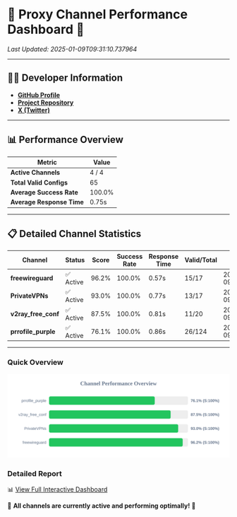 # 🌟 Proxy Channel Performance Dashboard 🌟

_Last Updated: 2025-01-09T09:31:10.737964_

---

## 👩‍💻 Developer Information

- **[GitHub Profile](https://github.com/4n0nymou3)**  
- **[Project Repository](https://github.com/4n0nymou3/multi-proxy-config-fetcher)**  
- **[X (Twitter)](https://x.com/4n0nymou3)**  

---

## 📊 Performance Overview

| Metric                | Value       |
|-----------------------|-------------|
| **Active Channels**   | 4 / 4       |
| **Total Valid Configs** | 65          |
| **Average Success Rate** | 100.0%      |
| **Average Response Time** | 0.75s       |

---

## 📋 Detailed Channel Statistics

| Channel          | Status     | Score  | Success Rate | Response Time | Valid/Total | Last Success               |
|------------------|------------|--------|--------------|---------------|-------------|----------------------------|
| **freewireguard**  | ✅ Active  | 96.2%  | 100.0% | 0.57s         | 15/17       | 2025-01-09T09:31:10.736105 |
| **PrivateVPNs**  | ✅ Active  | 93.0%  | 100.0% | 0.77s         | 13/17       | 2025-01-09T09:31:10.140821 |
| **v2ray_free_conf**  | ✅ Active  | 87.5%  | 100.0% | 0.81s         | 11/20       | 2025-01-09T09:31:09.332217 |
| **prrofile_purple**  | ✅ Active  | 76.1%  | 100.0% | 0.86s         | 26/124       | 2025-01-09T09:31:08.446544 |

---

### Quick Overview
<div align="center">
  <a href="https://raw.githubusercontent.com/nullluser/NullRepo/refs/heads/main/assets/channel_stats_chart.svg">
    <img src="https://raw.githubusercontent.com/nullluser/NullRepo/refs/heads/main/assets/channel_stats_chart.svg" alt="Source Performance Statistics" width="800">
  </a>
</div>

### Detailed Report
📊 [View Full Interactive Dashboard](https://htmlpreview.github.io/?https://github.com/nullluser/NullRepo/blob/main/assets/performance_report.html)

🎉 **All channels are currently active and performing optimally!** 🎉
